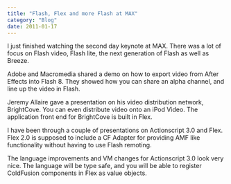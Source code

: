 ```yaml
---
title: "Flash, Flex and more Flash at MAX"
category: "Blog"
date: 2011-01-17
---
```



I just finished watching the second day keynote at MAX. There was a lot of focus on Flash video, Flash lite, the next generation of Flash as well as Breeze.

Adobe and Macromedia shared a demo on how to export video from After Effects into Flash 8\. They showed how you can share an alpha channel, and line up the video in Flash.

Jeremy Allaire gave a presentation on his video distribution network, BrightCove. You can even distribute video onto an iPod Video. The application front end for BrightCove is built in Flex.

I have been through a couple of presentations on Actionscript 3.0 and Flex. Flex 2.0 is supposed to include a CF Adapter for providing AMF like functionality without having to use Flash remoting.

The language improvements and VM changes for Actionscript 3.0 look very nice. The language will be type safe, and you will be able to register ColdFusion components in Flex as value objects.